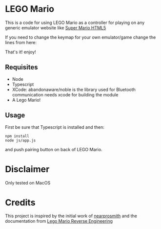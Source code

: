 # LEGO Mario 

This is a code for using LEGO Mario as a controller for playing on any generic emulator website like [Super Mario HTML5](https://supermarioemulator.com/supermario.php)

If you need to change the keymap for your own emulator/game change the lines from here:

That's it! enjoy!

## Requisites

- Node
- Typescript
- XCode: abandonaware/noble is the library used for Bluetooth communication needs xcode for building the module
- A Lego Mario!

## Usage

First be sure that Typescript is installed and then:

```
npm install
node js/app.js
```

and push pairing button on back of LEGO Mario.

# Disclaimer

Only tested on MacOS 


# Credits

This project is inspired by the initial work of [nearprosmith](https://github.com/nearprosmith/legomario-on-mac)
and the documentation from [Lego Mario Reverse Engineering](https://github.com/bricklife/LEGO-Mario-Reveng)
